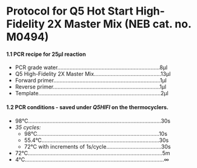 # Protocol for Q5 Hot Start High-Fidelity 2X Master Mix (NEB cat. no. M0494)


#### 1.1 PCR recipe for 25&#956;l reaction

  * PCR grade water...................................................................8&#956;l
  * Q5 High-Fidelity 2X Master Mix............................................13&#956;l
  * Forward primer......................................................................1&#956;l
  * Reverse primer......................................................................1&#956;l
  * Template................................................................................2&#956;l
   

#### 1.2 PCR conditions - saved under _Q5HIFI_ on the thermocyclers.
  * 98°C.......................................................................................30s
  * *35 cycles:*
  	* 98°C................................................................................10s
  	* 55.4°C.............................................................................30s
  	* 72°C with increments of 1s/cycle....................................30s
  * 72°C........................................................................................5m
  * 4°C...........................................................................................∞

